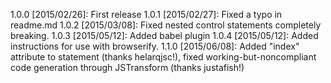 1.0.0 [2015/02/26]: First release
1.0.1 [2015/02/27]: Fixed a typo in readme.md
1.0.2 [2015/03/08]: Fixed nested control statements completely breaking.
1.0.3 [2015/05/12]: Added babel plugin
1.0.4 [2015/05/12]: Added instructions for use with browserify.
1.1.0 [2015/06/08]: Added "index" attribute to <For> statement (thanks helarqjsc!), fixed working-but-noncompliant code 
                    generation through JSTransform (thanks justafish!)
